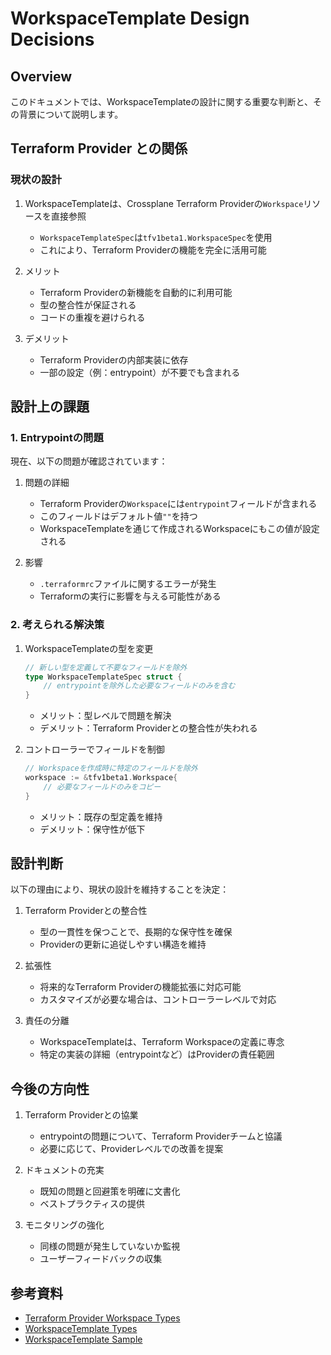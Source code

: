 # WorkspaceTemplate Design Decisions

## Overview

このドキュメントでは、WorkspaceTemplateの設計に関する重要な判断と、その背景について説明します。

## Terraform Provider との関係

### 現状の設計

1. WorkspaceTemplateは、Crossplane Terraform Providerの`Workspace`リソースを直接参照
   - `WorkspaceTemplateSpec`は`tfv1beta1.WorkspaceSpec`を使用
   - これにより、Terraform Providerの機能を完全に活用可能

2. メリット
   - Terraform Providerの新機能を自動的に利用可能
   - 型の整合性が保証される
   - コードの重複を避けられる

3. デメリット
   - Terraform Providerの内部実装に依存
   - 一部の設定（例：entrypoint）が不要でも含まれる

## 設計上の課題

### 1. Entrypointの問題

現在、以下の問題が確認されています：

1. 問題の詳細
   - Terraform Providerの`Workspace`には`entrypoint`フィールドが含まれる
   - このフィールドはデフォルト値`""`を持つ
   - WorkspaceTemplateを通じて作成されるWorkspaceにもこの値が設定される

2. 影響
   - `.terraformrc`ファイルに関するエラーが発生
   - Terraformの実行に影響を与える可能性がある

### 2. 考えられる解決策

1. WorkspaceTemplateの型を変更
   ```go
   // 新しい型を定義して不要なフィールドを除外
   type WorkspaceTemplateSpec struct {
       // entrypointを除外した必要なフィールドのみを含む
   }
   ```
   - メリット：型レベルで問題を解決
   - デメリット：Terraform Providerとの整合性が失われる

2. コントローラーでフィールドを制御
   ```go
   // Workspaceを作成時に特定のフィールドを除外
   workspace := &tfv1beta1.Workspace{
       // 必要なフィールドのみをコピー
   }
   ```
   - メリット：既存の型定義を維持
   - デメリット：保守性が低下

## 設計判断

以下の理由により、現状の設計を維持することを決定：

1. Terraform Providerとの整合性
   - 型の一貫性を保つことで、長期的な保守性を確保
   - Providerの更新に追従しやすい構造を維持

2. 拡張性
   - 将来的なTerraform Providerの機能拡張に対応可能
   - カスタマイズが必要な場合は、コントローラーレベルで対応

3. 責任の分離
   - WorkspaceTemplateは、Terraform Workspaceの定義に専念
   - 特定の実装の詳細（entrypointなど）はProviderの責任範囲

## 今後の方向性

1. Terraform Providerとの協業
   - entrypointの問題について、Terraform Providerチームと協議
   - 必要に応じて、Providerレベルでの改善を提案

2. ドキュメントの充実
   - 既知の問題と回避策を明確に文書化
   - ベストプラクティスの提供

3. モニタリングの強化
   - 同様の問題が発生していないか監視
   - ユーザーフィードバックの収集

## 参考資料

- [Terraform Provider Workspace Types](../references/provider-terraform/apis/v1beta1/workspace_types.go)
- [WorkspaceTemplate Types](../api/v1beta1/workspacetemplate_types.go)
- [WorkspaceTemplate Sample](../config/samples/infrastructure_v1beta1_workspacetemplate_eks.yaml)
